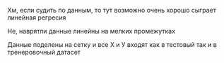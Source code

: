 Хм, если судить по данным, то тут возможно очень хорошо сыграет линейная регресия

Не, наврятли данные линейны на мелких промежутках

Данные поделены на сетку и все Х и У входят как в тестовый так и в тренеровочный датасет

